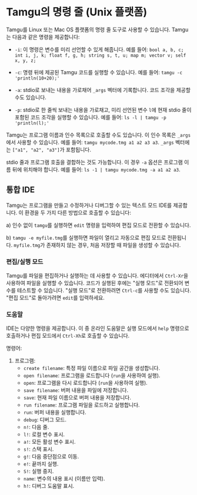 # Tamgu의 명령 줄 (Unix 플랫폼)

Tamgu를 Linux 또는 Mac OS 플랫폼의 명령 줄 도구로 사용할 수 있습니다. Tamgu는 다음과 같은 명령을 제공합니다:

- `-i`: 이 명령은 변수를 미리 선언할 수 있게 해줍니다. 예를 들어: `bool a, b, c; int i, j, k; float f, g, h; string s, t, u; map m; vector v; self x, y, z;`

- `-c`: 명령 뒤에 제공된 Tamgu 코드를 실행할 수 있습니다. 예를 들어: `tamgu -c 'println(10+20);'`

- `-a`: stdio로 보내는 내용을 가로채어 `_args` 벡터에 기록합니다. 코드 조각을 제공할 수도 있습니다.

- `-p`: stdio로 한 줄씩 보내는 내용을 가로채고, 미리 선언된 변수 `l`에 현재 stdio 줄이 포함된 코드 조각을 실행할 수 있습니다. 예를 들어: `ls -l | tamgu -p 'println(l);'`

Tamgu는 프로그램 이름과 인수 목록으로 호출할 수도 있습니다. 이 인수 목록은 `_args`에서 사용할 수 있습니다. 예를 들어: `tamgu mycode.tmg a1 a2 a3 a3`. `_args` 벡터에는 `["a1", "a2", "a3"]`가 포함됩니다.

stdio 줄과 프로그램 호출을 결합하는 것도 가능합니다. 이 경우 `-a` 옵션은 프로그램 이름 뒤에 위치해야 합니다. 예를 들어: `ls -1 | tamgu mycode.tmg -a a1 a2 a3`.

## 통합 IDE

Tamgu는 프로그램을 만들고 수정하거나 디버그할 수 있는 텍스트 모드 IDE를 제공합니다. 이 환경을 두 가지 다른 방법으로 호출할 수 있습니다:

a) 인수 없이 `tamgu`를 실행하면 `edit` 명령을 입력하여 편집 모드로 전환할 수 있습니다.

b) `tamgu -e myfile.tmg`를 실행하면 파일이 열리고 자동으로 편집 모드로 전환됩니다. `myfile.tmg`가 존재하지 않는 경우, 처음 저장할 때 파일을 생성할 수 있습니다.

### 편집/실행 모드

Tamgu를 파일을 편집하거나 실행하는 데 사용할 수 있습니다. 에디터에서 `Ctrl-Xr`을 사용하여 파일을 실행할 수 있습니다. 코드가 실행된 후에는 "실행 모드"로 전환되어 변수를 테스트할 수 있습니다. "실행 모드"로 전환하려면 `Ctrl-c`를 사용할 수도 있습니다. "편집 모드"로 돌아가려면 `edit`를 입력하세요.

### 도움말

IDE는 다양한 명령을 제공합니다. 이 중 온라인 도움말은 실행 모드에서 `help` 명령으로 호출하거나 편집 모드에서 `Ctrl-Xh`로 호출할 수 있습니다.

명령어:

1. 프로그램:
   - `create filename`: 특정 파일 이름으로 파일 공간을 생성합니다.
   - `open filename`: 프로그램을 로드합니다 (`run`을 사용하여 실행).
   - `open`: 프로그램을 다시 로드합니다 (`run`을 사용하여 실행).
   - `save filename`: 버퍼 내용을 파일에 저장합니다.
   - `save`: 현재 파일 이름으로 버퍼 내용을 저장합니다.
   - `run filename`: 프로그램 파일을 로드하고 실행합니다.
   - `run`: 버퍼 내용을 실행합니다.
   - `debug`: 디버그 모드.
   - `n!`: 다음 줄.
   - `l!`: 로컬 변수 표시.
   - `a!`: 모든 활성 변수 표시.
   - `s!`: 스택 표시.
   - `g!`: 다음 중단점으로 이동.
   - `e!`: 끝까지 실행.
   - `S!`: 실행 중지.
   - `name`: 변수의 내용 표시 (이름만 입력).
   - `h!`: 디버그 도움말 표시.